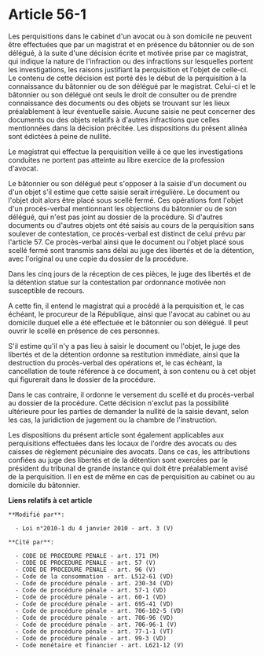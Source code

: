 # Article 56-1

Les perquisitions dans le cabinet d'un avocat ou à son domicile ne peuvent être effectuées que par un magistrat et en
présence du bâtonnier ou de son délégué, à la suite d'une décision écrite et motivée prise par ce magistrat, qui indique la
nature de l'infraction ou des infractions sur lesquelles portent les investigations, les raisons justifiant la perquisition
et l'objet de celle-ci. Le contenu de cette décision est porté dès le début de la perquisition à la connaissance du bâtonnier
ou de son délégué par le magistrat. Celui-ci et le bâtonnier ou son délégué ont seuls le droit de consulter ou de prendre
connaissance des documents ou des objets se trouvant sur les lieux préalablement à leur éventuelle saisie. Aucune saisie ne
peut concerner des documents ou des objets relatifs à d'autres infractions que celles mentionnées dans la décision précitée.
Les dispositions du présent alinéa sont édictées à peine de nullité. 

Le magistrat qui effectue la perquisition veille à ce que les investigations conduites ne portent pas atteinte au libre
exercice de la profession d'avocat. 

Le bâtonnier ou son délégué peut s'opposer à la saisie d'un document ou d'un objet s'il estime que cette saisie serait
irrégulière. Le document ou l'objet doit alors être placé sous scellé fermé. Ces opérations font l'objet d'un procès-verbal
mentionnant les objections du bâtonnier ou de son délégué, qui n'est pas joint au dossier de la procédure. Si d'autres
documents ou d'autres objets ont été saisis au cours de la perquisition sans soulever de contestation, ce procès-verbal est
distinct de celui prévu par l'article 57. Ce procès-verbal ainsi que le document ou l'objet placé sous scellé fermé sont
transmis sans délai au juge des libertés et de la détention, avec l'original ou une copie du dossier de la procédure. 

Dans les cinq jours de la réception de ces pièces, le juge des libertés et de la détention statue sur la contestation par
ordonnance motivée non susceptible de recours.

A cette fin, il entend le magistrat qui a procédé à la perquisition et, le cas échéant, le procureur de la République, ainsi
que l'avocat au cabinet ou au domicile duquel elle a été effectuée et le bâtonnier ou son délégué. Il peut ouvrir le scellé
en présence de ces personnes.

S'il estime qu'il n'y a pas lieu à saisir le document ou l'objet, le juge des libertés et de la détention ordonne sa
restitution immédiate, ainsi que la destruction du procès-verbal des opérations et, le cas échéant, la cancellation de toute
référence à ce document, à son contenu ou à cet objet qui figurerait dans le dossier de la procédure. 

Dans le cas contraire, il ordonne le versement du scellé et du procès-verbal au dossier de la procédure. Cette décision
n'exclut pas la possibilité ultérieure pour les parties de demander la nullité de la saisie devant, selon les cas, la
juridiction de jugement ou la chambre de l'instruction. 

Les dispositions du présent article sont également applicables aux perquisitions effectuées dans les locaux de l'ordre des
avocats ou des caisses de règlement pécuniaire des avocats. Dans ce cas, les attributions confiées au juge des libertés et de
la détention sont exercées par le président du tribunal de grande instance qui doit être préalablement avisé de la
perquisition. Il en est de même en cas de perquisition au cabinet ou au domicile du bâtonnier.

**Liens relatifs à cet article**

	**Modifié par**:

	  - Loi n°2010-1 du 4 janvier 2010 - art. 3 (V)

	**Cité par**:

	  - CODE DE PROCEDURE PENALE - art. 171 (M)
	  - CODE DE PROCEDURE PENALE - art. 57 (V)
	  - CODE DE PROCEDURE PENALE - art. 96 (V)
	  - Code de la consommation - art. L512-61 (VD)
	  - Code de procédure pénale - art. 230-34 (VD)
	  - Code de procédure pénale - art. 57-1 (VD)
	  - Code de procédure pénale - art. 60-1 (VD)
	  - Code de procédure pénale - art. 695-41 (VD)
	  - Code de procédure pénale - art. 706-102-5 (VD)
	  - Code de procédure pénale - art. 706-96 (VD)
	  - Code de procédure pénale - art. 706-96-1 (V)
	  - Code de procédure pénale - art. 77-1-1 (VT)
	  - Code de procédure pénale - art. 99-3 (VD)
	  - Code monétaire et financier - art. L621-12 (V)
